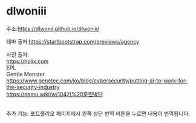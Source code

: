 # dlwoniii

주소:https://dlwonii.github.io/dlwoniii/

테마 출처:https://startbootstrap.com/previews/agency

사진 출처:<br>https://holix.com<br>
        EPL<br>
        Gentle Monster<br>
        https://www.genetec.com/ko/blog/cybersecurity/putting-ai-to-work-for-the-security-industry<br>
        https://namu.wiki/w/104기%20훈련병단<br><br>

추가 기능: 포트폴리오 페이지에서 왼쪽 상단 번역 버튼을 누르면 내용이 번역됩니다.

